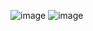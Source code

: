 ![image](https://user-images.githubusercontent.com/5947268/197520950-3e0765af-992a-4c33-a494-bf66f062af79.png)
![image](https://user-images.githubusercontent.com/5947268/197520882-eabcd939-fe16-4117-b59e-541fdf0a6636.png)
